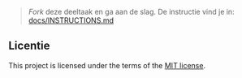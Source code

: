> _Fork_ deze deeltaak en ga aan de slag. De instructie vind je in: [docs/INSTRUCTIONS.md](https://github.com/fdnd-task/your-tribe-visuele-hierarchie/blob/main/docs/INSTRUCTIONS.md)

## Licentie

This project is licensed under the terms of the [MIT license](./LICENSE).
